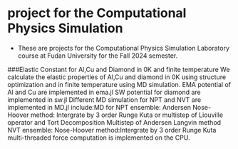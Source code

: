 # project for the Computational Physics Simulation

* These are projects for the Computational Physics Simulation Laboratory course at Fudan University for the Fall 2024 semester.

###Elastic Constant for Al,Cu and Diamond in 0K and finite temperature
We calculate the elastic properties of Al,Cu and diamond in 0K using structure optimization and in finite temperature using MD simulation.
EMA potential of Al and Cu are implemented in ema.jl 
SW potential for diamond are implemented in sw.jl
Different MD simulation for NPT and NVT are implemented in MD.jl
    include:MD for NPT ensemble:
                        Andersen Nose-Hoover method: Intergrate by 3 order Runge Kuta or multistep of Liouville operator and Tort Decomposition
                        Multistep of Andersen Langvin method
                    NVT ensemble:
                        Nose-Hoover method:Intergrate by 3 order Runge Kuta 
    multi-threaded force computation is implemented on the CPU.
